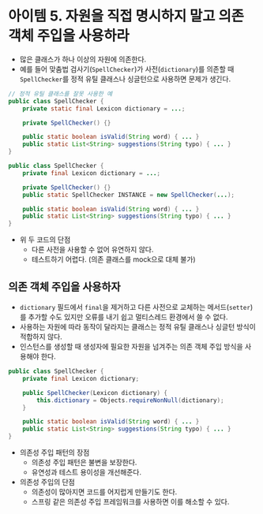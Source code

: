 # 아이템 5. 자원을 직접 명시하지 말고 의존 객체 주입을 사용하라

- 많은 클래스가 하나 이상의 자원에 의존한다.
- 예를 들어 맞춤법 검사기(`SpellChecker`)가 사전(`dictionary`)를 의존할 때 `SpellChecker`를 정적 유틸 클래스나 싱글턴으로 사용하면 문제가 생긴다.

```java
// 정적 유틸 클래스를 잘못 사용한 예
public class SpellChecker {
    private static final Lexicon dictionary = ...;

    private SpellChecker() {}

    public static boolean isValid(String word) { ... }
    public static List<String> suggestions(String typo) { ... }
}
```

```java
public class SpellChecker {
    private final Lexicon dictionary = ...;

    private SpellChecker() {}
    public static SpellChecker INSTANCE = new SpellChecker(...);

    public static boolean isValid(String word) { ... }
    public static List<String> suggestions(String typo) { ... }
}
```

- 위 두 코드의 단점
    - 다른 사전을 사용할 수 없어 유연하지 않다.
    - 테스트하기 어렵다. (의존 클래스를 mock으로 대체 불가)

## 의존 객체 주입을 사용하자

- `dictionary` 필드에서 `final`을 제거하고 다른 사전으로 교체하는 메서드(`setter`)를 추가할 수도 있지만 오류를 내기 쉽고 멀티스레드 환경에서 쓸 수 없다.
- 사용하는 자원에 따라 동작이 달라지는 클래스는 정적 유틸 클래스나 싱글턴 방식이 적합하지 않다.
- 인스턴스를 생성할 때 생성자에 필요한 자원을 넘겨주는 의존 객체 주입 방식을 사용해야 한다.

```java
public class SpellChecker {
    private final Lexicon dictionary;

    public SpellChecker(Lexicon dictionary) {
        this.dictionary = Objects.requireNonNull(dictionary);
    }

    public static boolean isValid(String word) { ... }
    public static List<String> suggestions(String typo) { ... }
}
```

- 의존성 주입 패턴의 장점
    - 의존성 주입 패턴은 불변을 보장한다.
    - 유연성과 테스트 용이성을 개선해준다.
- 의존성 주입의 단점
    - 의존성이 많아지면 코드를 어지럽게 만들기도 한다.
    - 스프링 같은 의존성 주입 프레임워크를 사용하면 이를 해소할 수 있다.
